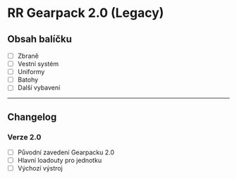 # RR Gearpack 2.0 (Legacy)

## Obsah balíčku
- [ ] Zbraně
- [ ] Vestní systém
- [ ] Uniformy
- [ ] Batohy
- [ ] Další vybavení

---

## Changelog
### Verze 2.0
- [ ] Původní zavedení Gearpacku 2.0
- [ ] Hlavní loadouty pro jednotku
- [ ] Výchozí výstroj